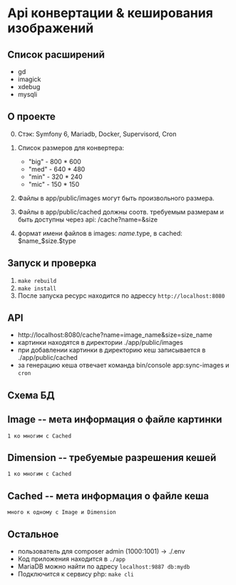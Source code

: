 # Api конвертации & кеширования изображений

## Список расширений
- gd
- imagick
- xdebug
- mysqli

## О проекте
0. Стэк: Symfony 6, Mariadb, Docker, Supervisord, Cron
1. Список размеров для конвертера:
    - "big" - 800 * 600
    - "med" - 640 * 480
    - "min" - 320 * 240
    - "mic" - 150 * 150

2. Файлы в app/public/images могут быть произвольного размера.
3. Файлы в app/public/cached должны соотв. требуемым размерам и быть доступны через api: /cache?name=&size
4. формат имени файлов в images: $name.$type, в cached: $name_$size.$type


## Запуск и проверка
1. `make rebuild`
2. `make install`
3. После запуска ресурс находится по адрессу `http://localhost:8080`

## API
- http://localhost:8080/cache?name=image_name&size=size_name
- картинки находятся в директории ./app/public/images
- при добавлении картинки в директорию кеш записывается в ./app/public/cached
- за генерацию кеша отвечает команда bin/console app:sync-images и `cron`

## Схема БД
Image -- мета информация о файле картинки
-----------
```1 ко многим с Cached```

Dimension -- требуемые разрешения кешей
-----------
```1 ко многим с Cached```

Cached -- мета информация о файле кеша
-----------
```много к одному с Image и Dimension```


## Остальное
- пользователь для composer admin (1000:1001) -> ./.env
- Код приложения находится в `./app`
- MariaDB можно найти по адресу `localhost:9887 db:mydb`
- Подключится к сервису php: `make cli`
